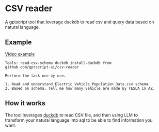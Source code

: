 # CSV reader

A gptscript tool that leverage duckdb to read csv and query data based on natural language. 

## Example

[Video example](https://www.loom.com/share/a1f704df5b5c4780b9bb330b72ec963b)

```
Tools: read-csv-schema duckdb install-duckdb from github.com/gptscript-ai/csv-reader

Perform the task one by one.

1. Read and understand Electric_Vehicle_Population_Data.csv schema
2. Based on schema, Tell me how many vehicle are made By TESLA in AZ.
```

## How it works

The tool leverages [duckdb](https://duckdb.org/) to read CSV file, and then using LLM to transform your natural language into sql to be able to find information you want.